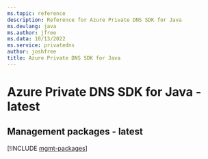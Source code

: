 ```yaml
---
ms.topic: reference
description: Reference for Azure Private DNS SDK for Java
ms.devlang: java
ms.author: jfree
ms.data: 10/13/2022
ms.service: privatedns
author: joshfree
title: Azure Private DNS SDK for Java
---
```

# Azure Private DNS SDK for Java - latest

## Management packages - latest
[!INCLUDE [mgmt-packages](private-dns-mgmt-index.md)]